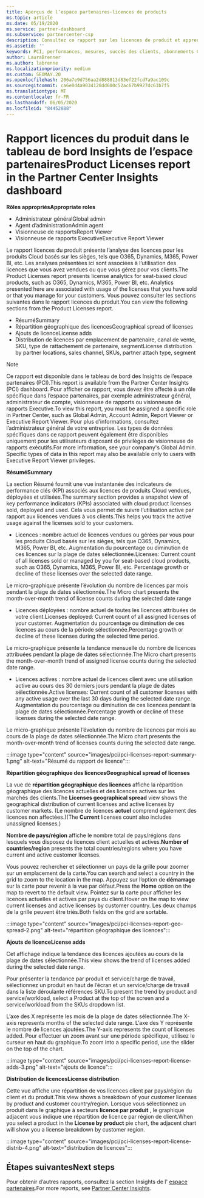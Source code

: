 ```yaml
---
title: Aperçus de l’espace partenaires-licences de produits
ms.topic: article
ms.date: 05/19/2020
ms.service: partner-dashboard
ms.subservice: partnercenter-csp
description: Consultez ce rapport sur les licences de produit et apprenez à améliorer avec les produits Cloud sous licence (ou basés sur les sièges) que vous vendez ou gérez pour vos clients.
ms.assetid: ''
keywords: PCI, performances, mesures, succès des clients, abonnements Cloud, analytique, rapport
author: LauraBrenner
ms.author: labrenne
ms.localizationpriority: medium
ms.custom: SEOMAY.20
ms.openlocfilehash: 206a7e9d756aa2d888813d83ef22fcd7a9ac109c
ms.sourcegitcommit: ca6e0d4a9034120dd600c52ac67b9927dc63b7f5
ms.translationtype: MT
ms.contentlocale: fr-FR
ms.lasthandoff: 06/05/2020
ms.locfileid: "84452888"
---
```

# <a name="product-licenses-report-in-the-partner-center-insights-dashboard"></a><span data-ttu-id="e886c-104">Rapport licences du produit dans le tableau de bord Insights de l’espace partenaires</span><span class="sxs-lookup"><span data-stu-id="e886c-104">Product Licenses report in the Partner Center Insights dashboard</span></span>

<span data-ttu-id="e886c-105">**Rôles appropriés**</span><span class="sxs-lookup"><span data-stu-id="e886c-105">**Appropriate roles**</span></span>
- <span data-ttu-id="e886c-106">Administrateur général</span><span class="sxs-lookup"><span data-stu-id="e886c-106">Global admin</span></span>
- <span data-ttu-id="e886c-107">Agent d’administration</span><span class="sxs-lookup"><span data-stu-id="e886c-107">Admin agent</span></span>
- <span data-ttu-id="e886c-108">Visionneuse de rapports</span><span class="sxs-lookup"><span data-stu-id="e886c-108">Report Viewer</span></span>
- <span data-ttu-id="e886c-109">Visionneuse de rapports Executive</span><span class="sxs-lookup"><span data-stu-id="e886c-109">Executive Report Viewer</span></span>

<span data-ttu-id="e886c-110">Le rapport licences du produit présente l’analyse des licences pour les produits Cloud basés sur les sièges, tels que O365, Dynamics, M365, Power BI, etc. Les analyses présentées ici sont associées à l’utilisation des licences que vous avez vendues ou que vous gérez pour vos clients.</span><span class="sxs-lookup"><span data-stu-id="e886c-110">The Product Licenses report presents license analytics for seat-based cloud products, such as O365, Dynamics, M365, Power BI, etc. Analytics presented here are associated with usage of the licenses that you have sold or that you manage for your customers.</span></span> <span data-ttu-id="e886c-111">Vous pouvez consulter les sections suivantes dans le rapport licences du produit.</span><span class="sxs-lookup"><span data-stu-id="e886c-111">You can view the following sections from the Product Licenses report.</span></span>

- <span data-ttu-id="e886c-112">Résumé</span><span class="sxs-lookup"><span data-stu-id="e886c-112">Summary</span></span>
- <span data-ttu-id="e886c-113">Répartition géographique des licences</span><span class="sxs-lookup"><span data-stu-id="e886c-113">Geographical spread of licenses</span></span>
- <span data-ttu-id="e886c-114">Ajouts de licence</span><span class="sxs-lookup"><span data-stu-id="e886c-114">License adds</span></span>
- <span data-ttu-id="e886c-115">Distribution de licences par emplacement de partenaire, canal de vente, SKU, type de rattachement de partenaire, segment</span><span class="sxs-lookup"><span data-stu-id="e886c-115">License distribution by partner locations, sales channel, SKUs, partner attach type, segment</span></span>

 > [!NOTE]
 > <span data-ttu-id="e886c-116">Ce rapport est disponible dans le tableau de bord des Insights de l’espace partenaires (PCI).</span><span class="sxs-lookup"><span data-stu-id="e886c-116">This report is available from the Partner Center Insights (PCI) dashboard.</span></span> <span data-ttu-id="e886c-117">Pour afficher ce rapport, vous devez être affecté à un rôle spécifique dans l’espace partenaires, par exemple administrateur général, administrateur de compte, visionneuse de rapports ou visionneuse de rapports Executive.</span><span class="sxs-lookup"><span data-stu-id="e886c-117">To view this report, you must be assigned a specific role in Partner Center, such as Global Admin, Account Admin, Report Viewer or Executive Report Viewer.</span></span> <span data-ttu-id="e886c-118">Pour plus d’informations, consultez l’administrateur général de votre entreprise. Les types de données spécifiques dans ce rapport peuvent également être disponibles uniquement pour les utilisateurs disposant de privilèges de visionneuse de rapports exécutifs.</span><span class="sxs-lookup"><span data-stu-id="e886c-118">For more information, see your company's Global Admin. Specific types of data in this report may also be available only to users with Executive Report Viewer privileges.</span></span>

<span data-ttu-id="e886c-119">**Résumé**</span><span class="sxs-lookup"><span data-stu-id="e886c-119">**Summary**</span></span>

<span data-ttu-id="e886c-120">La section Résumé fournit une vue instantanée des indicateurs de performance clés (KPI) associés aux licences de produits Cloud vendues, déployées et utilisées.</span><span class="sxs-lookup"><span data-stu-id="e886c-120">The summary section provides a snapshot view of key performance indicators (KPIs) associated with cloud product licenses sold, deployed and used.</span></span> <span data-ttu-id="e886c-121">Cela vous permet de suivre l’utilisation active par rapport aux licences vendues à vos clients.</span><span class="sxs-lookup"><span data-stu-id="e886c-121">This helps you track the active usage against the licenses sold to your customers.</span></span>

- <span data-ttu-id="e886c-122">Licences : nombre actuel de licences vendues ou gérées par vous pour les produits Cloud basés sur les sièges, tels que O365, Dynamics, M365, Power BI, etc. Augmentation du pourcentage ou diminution de ces licences sur la plage de dates sélectionnée.</span><span class="sxs-lookup"><span data-stu-id="e886c-122">Licenses: Current count of all licenses sold or managed by you for seat-based cloud products, such as O365, Dynamics, M365, Power BI, etc. Percentage growth or decline of these licenses over the selected date range.</span></span>

<span data-ttu-id="e886c-123">Le micro-graphique présente l’évolution du nombre de licences par mois pendant la plage de dates sélectionnée.</span><span class="sxs-lookup"><span data-stu-id="e886c-123">The Micro chart presents the month-over-month trend of license counts during the selected date range</span></span>

- <span data-ttu-id="e886c-124">Licences déployées : nombre actuel de toutes les licences attribuées de votre client.</span><span class="sxs-lookup"><span data-stu-id="e886c-124">Licenses deployed: Current count of all assigned licenses of your customer.</span></span>
<span data-ttu-id="e886c-125">Augmentation du pourcentage ou diminution de ces licences au cours de la période sélectionnée.</span><span class="sxs-lookup"><span data-stu-id="e886c-125">Percentage growth or decline of these licenses during the selected time period.</span></span>

<span data-ttu-id="e886c-126">Le micro-graphique présente la tendance mensuelle du nombre de licences attribuées pendant la plage de dates sélectionnée.</span><span class="sxs-lookup"><span data-stu-id="e886c-126">The Micro chart presents the month-over-month trend of assigned license counts during the selected date range.</span></span>

- <span data-ttu-id="e886c-127">Licences actives : nombre actuel de licences client avec une utilisation active au cours des 30 derniers jours pendant la plage de dates sélectionnée.</span><span class="sxs-lookup"><span data-stu-id="e886c-127">Active licenses: Current count of all customer licenses with any active usage over the last 30 days during the selected date range.</span></span>
<span data-ttu-id="e886c-128">Augmentation du pourcentage ou diminution de ces licences pendant la plage de dates sélectionnée.</span><span class="sxs-lookup"><span data-stu-id="e886c-128">Percentage growth or decline of these licenses during the selected date range.</span></span>

<span data-ttu-id="e886c-129">Le micro-graphique présente l’évolution du nombre de licences par mois au cours de la plage de dates sélectionnée.</span><span class="sxs-lookup"><span data-stu-id="e886c-129">The Micro chart presents the month-over-month trend of licenses counts during the selected date range.</span></span>

:::image type="content" source="images/pci/pci-licenses-report-summary-1.png" alt-text="Résumé du rapport de licence":::

<span data-ttu-id="e886c-131">**Répartition géographique des licences**</span><span class="sxs-lookup"><span data-stu-id="e886c-131">**Geographical spread of licenses**</span></span>

<span data-ttu-id="e886c-132">La vue de **répartition géographique des licences** affiche la répartition géographique des licences actuelles et des licences actives sur les marchés des clients.</span><span class="sxs-lookup"><span data-stu-id="e886c-132">The **Licenses geographical spread** view shows the geographical distribution of current licenses and active licenses by customer markets.</span></span> <span data-ttu-id="e886c-133">(Le nombre de licences **actuel** comprend également des licences non affectées.)</span><span class="sxs-lookup"><span data-stu-id="e886c-133">(The **Current** licenses count also includes unassigned licenses.)</span></span>

<span data-ttu-id="e886c-134">**Nombre de pays/région** affiche le nombre total de pays/régions dans lesquels vous disposez de licences client actuelles et actives.</span><span class="sxs-lookup"><span data-stu-id="e886c-134">**Number of countries/region** presents the total countries/regions where you have current and active customer licenses.</span></span>

<span data-ttu-id="e886c-135">Vous pouvez rechercher et sélectionner un pays de la grille pour zoomer sur un emplacement de la carte.</span><span class="sxs-lookup"><span data-stu-id="e886c-135">You can search and select a country in the grid to zoom to the location in the map.</span></span> <span data-ttu-id="e886c-136">Appuyez sur l’option de **démarrage** sur la carte pour revenir à la vue par défaut.</span><span class="sxs-lookup"><span data-stu-id="e886c-136">Press the **Home** option on the map to revert to the default view.</span></span> <span data-ttu-id="e886c-137">Pointez sur la carte pour afficher les licences actuelles et actives par pays du client.</span><span class="sxs-lookup"><span data-stu-id="e886c-137">Hover on the map to view current licenses and active licenses by customer country.</span></span> <span data-ttu-id="e886c-138">Les deux champs de la grille peuvent être triés.</span><span class="sxs-lookup"><span data-stu-id="e886c-138">Both fields on the grid are sortable.</span></span>

:::image type="content" source="images/pci/pci-licenses-report-geo-spread-2.png" alt-text="répartition géographique des licences":::

<span data-ttu-id="e886c-140">**Ajouts de licence**</span><span class="sxs-lookup"><span data-stu-id="e886c-140">**License adds**</span></span>

<span data-ttu-id="e886c-141">Cet affichage indique la tendance des licences ajoutées au cours de la plage de dates sélectionnée.</span><span class="sxs-lookup"><span data-stu-id="e886c-141">This view shows the trend of licenses added during the selected date range.</span></span> 

<span data-ttu-id="e886c-142">Pour présenter la tendance par produit et service/charge de travail, sélectionnez un produit en haut de l’écran et un service/charge de travail dans la liste déroulante références SKU.</span><span class="sxs-lookup"><span data-stu-id="e886c-142">To present the trend by product and service/workload, select a Product at the top of the screen and a service/workload from the SKUs dropdown list.</span></span>

<span data-ttu-id="e886c-143">L’axe des X représente les mois de la plage de dates sélectionnée.</span><span class="sxs-lookup"><span data-stu-id="e886c-143">The X-axis represents months of the selected date range.</span></span> <span data-ttu-id="e886c-144">L’axe des Y représente le nombre de licences ajoutées.</span><span class="sxs-lookup"><span data-stu-id="e886c-144">The Y-axis represents the count of licenses added.</span></span> <span data-ttu-id="e886c-145">Pour effectuer un zoom avant sur une période spécifique, utilisez le curseur en haut du graphique.</span><span class="sxs-lookup"><span data-stu-id="e886c-145">To zoom into a specific period, use the slider on the top of the chart.</span></span>

:::image type="content" source="images/pci/pci-licenses-report-license-adds-3.png" alt-text="ajouts de licence":::

<span data-ttu-id="e886c-147">**Distribution de licences**</span><span class="sxs-lookup"><span data-stu-id="e886c-147">**License distribution**</span></span>

<span data-ttu-id="e886c-148">Cette vue affiche une répartition de vos licences client par pays/région du client et du produit.</span><span class="sxs-lookup"><span data-stu-id="e886c-148">This view shows a breakdown of your customer licenses by product and customer country/region.</span></span> <span data-ttu-id="e886c-149">Lorsque vous sélectionnez un produit dans le graphique à secteurs **licence par produit** , le graphique adjacent vous indique une répartition de licence par région de client.</span><span class="sxs-lookup"><span data-stu-id="e886c-149">When you select a product in the **License by product** pie chart, the adjacent chart will show you a license breakdown by customer region.</span></span>

:::image type="content" source="images/pci/pci-licenses-report-license-distrib-4.png" alt-text="distribution de licences":::

## <a name="next-steps"></a><span data-ttu-id="e886c-151">Étapes suivantes</span><span class="sxs-lookup"><span data-stu-id="e886c-151">Next steps</span></span>

<span data-ttu-id="e886c-152">Pour obtenir d’autres rapports, consultez la section Insights de l' [espace partenaires](partner-center-insights.md).</span><span class="sxs-lookup"><span data-stu-id="e886c-152">For more reports, see [Partner Center Insights](partner-center-insights.md).</span></span>
